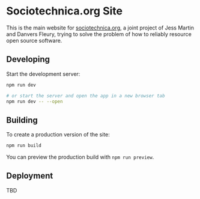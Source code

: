 # Sociotechnica.org Site

This is the main website for [sociotechnica.org](sociotechnica.org), a joint project of Jess Martin and Danvers Fleury, trying to solve the problem of how to reliably resource open source software.

## Developing

Start the development server:

```bash
npm run dev

# or start the server and open the app in a new browser tab
npm run dev -- --open
```

## Building

To create a production version of the site:

```bash
npm run build
```

You can preview the production build with `npm run preview`.

## Deployment

TBD
